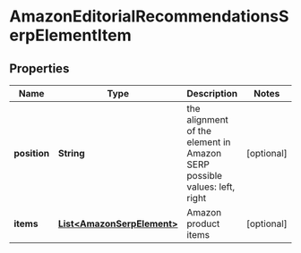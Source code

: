 

# AmazonEditorialRecommendationsSerpElementItem


## Properties

| Name | Type | Description | Notes |
|------------ | ------------- | ------------- | -------------|
|**position** | **String** | the alignment of the element in Amazon SERP possible values: left, right |  [optional] |
|**items** | [**List&lt;AmazonSerpElement&gt;**](AmazonSerpElement.md) | Amazon product items |  [optional] |



